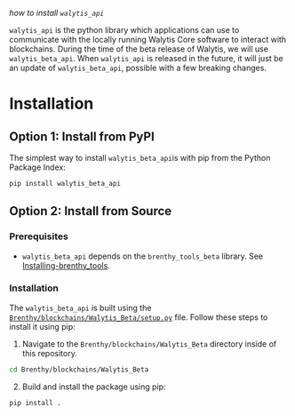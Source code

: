 _how to install `walytis_api`_

`walytis_api` is the python library which applications can use to communicate with the locally running Walytis Core software to interact with blockchains.
During the time of the beta release of Walytis, we will use `walytis_beta_api`.
When `walytis_api` is released in the future, it will just be an update of `walytis_beta_api`, possible with a few breaking changes.

# Installation
## Option 1: Install from PyPI
The simplest way to install `walytis_beta_api`is with pip from the Python Package Index:
```sh
pip install walytis_beta_api
```
## Option 2: Install from Source
### Prerequisites

- `walytis_beta_api` depends on the `brenthy_tools_beta` library. See [Installing-brenthy_tools](/Documentation/Brenthy/User/Installing-brenthy_tools.md).
### Installation

The `walytis_beta_api` is built using the [`Brenthy/blockchains/Walytis_Beta/setup.py`](/Brenthy/blockchains/Walytis_Beta/setup.py)  file.
Follow these steps to install it using pip:
1. Navigate to the `Brenthy/blockchains/Walytis_Beta` directory inside of this repository.
```sh
cd Brenthy/blockchains/Walytis_Beta
```
2. Build and install the package using pip:
```sh
pip install .
```